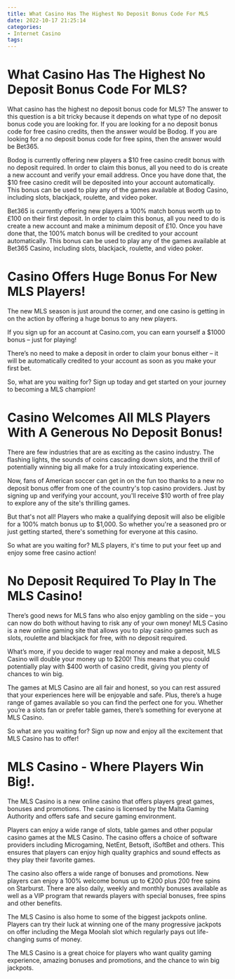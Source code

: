 ```yaml
---
title: What Casino Has The Highest No Deposit Bonus Code For MLS
date: 2022-10-17 21:25:14
categories:
- Internet Casino
tags:
---
```



#  What Casino Has The Highest No Deposit Bonus Code For MLS?

What casino has the highest no deposit bonus code for MLS? The answer to this question is a bit tricky because it depends on what type of no deposit bonus code you are looking for. If you are looking for a no deposit bonus code for free casino credits, then the answer would be Bodog. If you are looking for a no deposit bonus code for free spins, then the answer would be Bet365.

Bodog is currently offering new players a $10 free casino credit bonus with no deposit required. In order to claim this bonus, all you need to do is create a new account and verify your email address. Once you have done that, the $10 free casino credit will be deposited into your account automatically. This bonus can be used to play any of the games available at Bodog Casino, including slots, blackjack, roulette, and video poker.

Bet365 is currently offering new players a 100% match bonus worth up to £100 on their first deposit. In order to claim this bonus, all you need to do is create a new account and make a minimum deposit of £10. Once you have done that, the 100% match bonus will be credited to your account automatically. This bonus can be used to play any of the games available at Bet365 Casino, including slots, blackjack, roulette, and video poker.

#  Casino Offers Huge Bonus For New MLS Players!

The new MLS season is just around the corner, and one casino is getting in on the action by offering a huge bonus to any new players.

If you sign up for an account at Casino.com, you can earn yourself a $1000 bonus – just for playing!

There’s no need to make a deposit in order to claim your bonus either – it will be automatically credited to your account as soon as you make your first bet.

So, what are you waiting for? Sign up today and get started on your journey to becoming a MLS champion!

#  Casino Welcomes All MLS Players With A Generous No Deposit Bonus!

There are few industries that are as exciting as the casino industry. The flashing lights, the sounds of coins cascading down slots, and the thrill of potentially winning big all make for a truly intoxicating experience.

Now, fans of American soccer can get in on the fun too thanks to a new no deposit bonus offer from one of the country's top casino providers. Just by signing up and verifying your account, you'll receive $10 worth of free play to explore any of the site's thrilling games.

But that's not all! Players who make a qualifying deposit will also be eligible for a 100% match bonus up to $1,000. So whether you're a seasoned pro or just getting started, there's something for everyone at this casino.

So what are you waiting for? MLS players, it's time to put your feet up and enjoy some free casino action!

#  No Deposit Required To Play In The MLS Casino!

There’s good news for MLS fans who also enjoy gambling on the side – you can now do both without having to risk any of your own money! MLS Casino is a new online gaming site that allows you to play casino games such as slots, roulette and blackjack for free, with no deposit required.

What’s more, if you decide to wager real money and make a deposit, MLS Casino will double your money up to $200! This means that you could potentially play with $400 worth of casino credit, giving you plenty of chances to win big.

The games at MLS Casino are all fair and honest, so you can rest assured that your experiences here will be enjoyable and safe. Plus, there’s a huge range of games available so you can find the perfect one for you. Whether you’re a slots fan or prefer table games, there’s something for everyone at MLS Casino.

So what are you waiting for? Sign up now and enjoy all the excitement that MLS Casino has to offer!

#  MLS Casino - Where Players Win Big!.

The MLS Casino is a new online casino that offers players great games, bonuses and promotions. The casino is licensed by the Malta Gaming Authority and offers safe and secure gaming environment.

Players can enjoy a wide range of slots, table games and other popular casino games at the MLS Casino. The casino offers a choice of software providers including Microgaming, NetEnt, Betsoft, iSoftBet and others. This ensures that players can enjoy high quality graphics and sound effects as they play their favorite games.

The casino also offers a wide range of bonuses and promotions. New players can enjoy a 100% welcome bonus up to €200 plus 200 free spins on Starburst. There are also daily, weekly and monthly bonuses available as well as a VIP program that rewards players with special bonuses, free spins and other benefits.

The MLS Casino is also home to some of the biggest jackpots online. Players can try their luck at winning one of the many progressive jackpots on offer including the Mega Moolah slot which regularly pays out life-changing sums of money.

The MLS Casino is a great choice for players who want quality gaming experience, amazing bonuses and promotions, and the chance to win big jackpots.